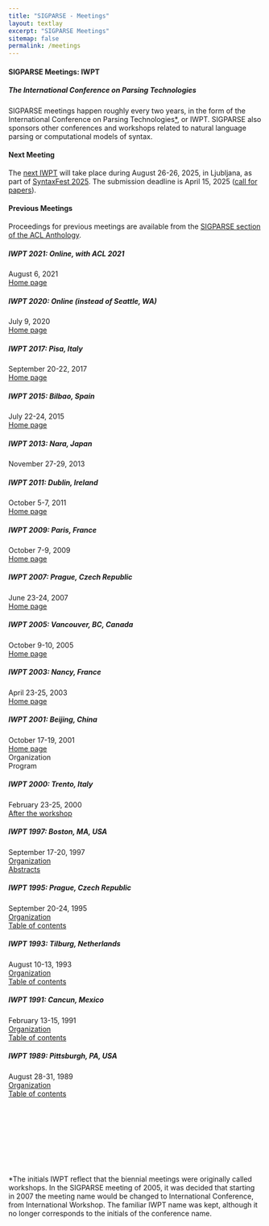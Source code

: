 ```yaml
---
title: "SIGPARSE - Meetings"
layout: textlay
excerpt: "SIGPARSE Meetings"
sitemap: false
permalink: /meetings
---
```


#### SIGPARSE Meetings: IWPT
##### The International Conference on Parsing Technologies
SIGPARSE meetings happen roughly every two years, in the form of the International Conference on Parsing Technologies[*](#IWPT), or IWPT. SIGPARSE also sponsors other conferences and workshops related to natural language parsing or computational models of syntax.


#### Next Meeting
The [next IWPT](https://www.sigparse.org/iwpt2025/) will take place during August 26-26, 2025, in Ljubljana, as part of [SyntaxFest 2025](https://syntaxfest.github.io/syntaxfest25/). The submission deadline is April 15, 2025 ([call for papers](https://www.sigparse.org/iwpt2025/cfp)).


#### Previous Meetings

Proceedings for previous meetings are available from the [SIGPARSE section of the ACL Anthology](http://aclweb.org/anthology/sigs/sigparse/).


##### IWPT 2021: Online, with ACL 2021
August 6, 2021<br>
[Home page](https://iwpt21.sigparse.org)

##### IWPT 2020: Online (instead of Seattle, WA)
July 9, 2020<br>
[Home page](https://iwpt20.sigparse.org)

##### IWPT 2017: Pisa, Italy
September 20-22, 2017<br>
[Home page](http://compling.ucdavis.edu/iwpt2017)

##### IWPT 2015: Bilbao, Spain
July 22-24, 2015<br>
[Home page](http://ixa2.si.ehu.eus/iwpt2015)

##### IWPT 2013: Nara, Japan
November 27-29, 2013

##### IWPT 2011: Dublin, Ireland
October 5-7, 2011<br>
[Home page](https://web.archive.org/web/20120920003139/http://www.dcu.ie/conferences/iwpt/index.shtml)

##### IWPT 2009: Paris, France
October 7-9, 2009<br>
[Home page](https://web.archive.org/web/20230209232851/http://alpage.inria.fr/iwpt09/)

##### IWPT 2007: Prague, Czech Republic
June 23-24, 2007<br> 
[Home page](https://web.archive.org/web/20091219002528/http://www.latl.unige.ch/iwpt2007/)

##### IWPT 2005: Vancouver, BC, Canada
October 9-10, 2005<br>
[Home page](https://web.archive.org/web/20091130011429/http://bulba.sdsu.edu/iwpt05/)

##### IWPT 2003: Nancy, France
April 23-25, 2003<br> 
[Home page](https://web.archive.org/web/20061001214055/http://iwpt03.loria.fr/)

##### IWPT 2001: Beijing, China
October 17-19, 2001<br>
[Home page](https://web.archive.org/web/20091015193308/http://www.icl.pku.edu.cn/iwpt2001/)<br>
Organization<br>
Program

##### IWPT 2000: Trento, Italy
February 23-25, 2000<br> 
[After the workshop](https://web.archive.org/web/20121129181236/http://www.informatics.susx.ac.uk/research/groups/nlp/carroll/iwpt2000/after.html)

##### IWPT 1997: Boston, MA, USA
September 17-20, 1997<br>
[Organization](/previousmeetings/iwpt97_pc.html)<br>
[Abstracts](/previousmeetings/iwpt89_toc.html)

##### IWPT 1995: Prague, Czech Republic
September 20-24, 1995<br>
[Organization](/previousmeetings/iwpt95_pc.html)<br>
[Table of contents](/previousmeetings/iwpt95_toc.html)

##### IWPT 1993: Tilburg, Netherlands
August 10-13, 1993<br>
[Organization](/previousmeetings/iwpt93_pc.html)<br>
[Table of contents](/previousmeetings/iwpt93_toc.html)

##### IWPT 1991: Cancun, Mexico
February 13-15, 1991<br>
[Organization](/previousmeetings/iwpt91_pc.html)<br>
[Table of contents](/previousmeetings/iwpt91_toc.html)

##### IWPT 1989: Pittsburgh, PA, USA
August 28-31, 1989<br> 
[Organization](/previousmeetings/iwpt89_pc.html)<br>
[Table of contents](/previousmeetings/iwpt89_toc.html)
 

<p style="margin-bottom:20ex;"></p>
<a name="IWPT"></a>
*The initials IWPT reflect that the biennial meetings were originally called workshops. In the SIGPARSE meeting of 2005, it was decided that starting in 2007 the meeting name would be changed to International Conference, from International Workshop. The familiar IWPT name was kept, although it no longer corresponds to the initials of the conference name.

